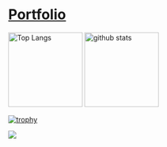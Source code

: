 # [Portfolio](https://adachisei.wixsite.com/adachisei)
<p align="left"> 
  <img alt="Top Langs" height="150px" src="https://github-readme-stats.vercel.app/api/top-langs/?username=AdachiSei&layout=compact&count_private=true&show_icons=true&theme=dark" />
  <img alt="github stats" height="150px" src="https://github-readme-stats.vercel.app/api?username=AdachiSei&count_private=true&show_icons=true&show_icons=true&theme=dark" />
</p>

[![trophy](https://github-profile-trophy.vercel.app/?username=AdachiSei&theme=juicyfresh)](https://github.com/ryo-ma/github-profile-trophy)

![](https://github-profile-summary-cards.vercel.app/api/cards/profile-details?username=AdachiSei&theme=monokai)
